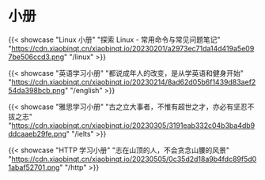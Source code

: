 # 小册


{{< showcase "Linux 小册" "探索 Linux - 常用命令与常见问题笔记" "https://cdn.xiaobinqt.cn/xiaobinqt.io/20230201/a2973ec71da14d419a5e097be506ccd3.png" "/linux" >}}

{{< showcase "英语学习小册" "都说成年人的改变，是从学英语和健身开始" "https://cdn.xiaobinqt.cn/xiaobinqt.io/20230214/8ad62d05b6f1439d83aef254da398bcb.png" "/english" >}}

{{< showcase "雅思学习小册" "古之立大事者，不惟有超世之才，亦必有坚忍不拔之志" "https://cdn.xiaobinqt.cn/xiaobinqt.io/20230305/3191eab332c04b3ba4db9ddcaaeb29fe.png" "/ielts" >}}

{{< showcase "HTTP 学习小册" "志在山顶的人，不会贪念山腰的风景" "https://cdn.xiaobinqt.cn/xiaobinqt.io/20230505/0c35d2d18a9b4fdc89f5d01abaf52701.png" "/http" >}}



